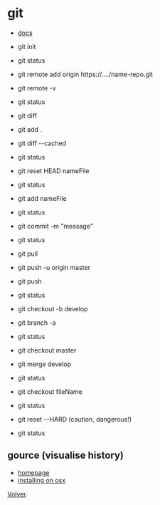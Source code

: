 # git

- [docs](https://services.github.com/on-demand/downloads/github-git-cheat-sheet.pdf)

- git init
- git status
- git remote add origin https://..../name-repo.git
- git remote -v
- git status
- git diff
- git add .
- git diff --cached
- git status
- git reset HEAD nameFile
- git status
- git add nameFile
- git status
- git commit -m "message"
- git status
- git pull
- git push -u origin master
- git push
- git status
- git checkout -b develop
- git branch -a
- git status
- git checkout master
- git merge develop
- git status
- git checkout fileName
- git status
- git reset --HARD (caution, dangerous!)
- git status

## gource (visualise history)

- [homepage](http://gource.io/)
- [installing on osx](http://www.fullybaked.co.uk/articles/getting-gource-running-on-osx)

[Volver](../../course/setup.md).
